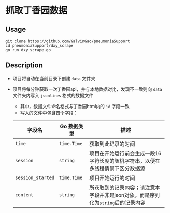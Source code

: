 # 抓取丁香园数据

## Usage

```
git clone https://github.com/GalvinGao/pneumoniaSupport
cd pneumoniaSupport/dxy_scrape
go run dxy_scrape.go
```

## Description

- 项目将自动在当前目录下创建 `data` 文件夹
- 项目将每分钟获取一次丁香园api，并与本地数据对比，发现不一致则向 `data` 文件夹内写入 `jsonlines` 格式的数据文件
    - 其中，数据文件命名格式与丁香园html内的 `id` 字段一致
    - 写入的文件中包含四个字段：
    
    | 字段名 | Go 数据类型 | 描述 |
    |-------------------|-------------|----------------------------------------------------------------------------------|
    | `time` | `time.Time` | 获取到此记录的时间 |
    | `session` | `string` | 项目在开始运行前会生成一段16字符长度的随机字符串，以便在多线程情景下区分数据源 |
    | `session_started` | `time.Time` | 项目开始运行的时间 |
    | `content` | `string` | 所获取到的记录内容；请注意本字段并非是json对象，而是序列化为`string`后的记录内容 |  
